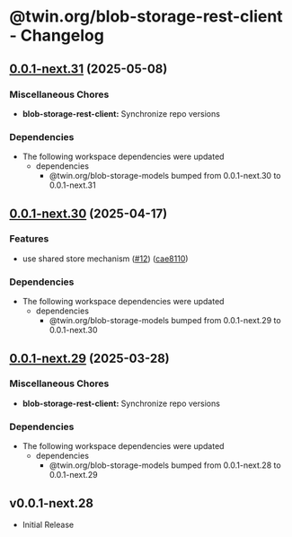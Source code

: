 # @twin.org/blob-storage-rest-client - Changelog

## [0.0.1-next.31](https://github.com/twinfoundation/blob-storage/compare/blob-storage-rest-client-v0.0.1-next.30...blob-storage-rest-client-v0.0.1-next.31) (2025-05-08)


### Miscellaneous Chores

* **blob-storage-rest-client:** Synchronize repo versions


### Dependencies

* The following workspace dependencies were updated
  * dependencies
    * @twin.org/blob-storage-models bumped from 0.0.1-next.30 to 0.0.1-next.31

## [0.0.1-next.30](https://github.com/twinfoundation/blob-storage/compare/blob-storage-rest-client-v0.0.1-next.29...blob-storage-rest-client-v0.0.1-next.30) (2025-04-17)


### Features

* use shared store mechanism ([#12](https://github.com/twinfoundation/blob-storage/issues/12)) ([cae8110](https://github.com/twinfoundation/blob-storage/commit/cae8110681847a1ac4fcac968b8196694e49c320))


### Dependencies

* The following workspace dependencies were updated
  * dependencies
    * @twin.org/blob-storage-models bumped from 0.0.1-next.29 to 0.0.1-next.30

## [0.0.1-next.29](https://github.com/twinfoundation/blob-storage/compare/blob-storage-rest-client-v0.0.1-next.28...blob-storage-rest-client-v0.0.1-next.29) (2025-03-28)


### Miscellaneous Chores

* **blob-storage-rest-client:** Synchronize repo versions


### Dependencies

* The following workspace dependencies were updated
  * dependencies
    * @twin.org/blob-storage-models bumped from 0.0.1-next.28 to 0.0.1-next.29

## v0.0.1-next.28

- Initial Release
